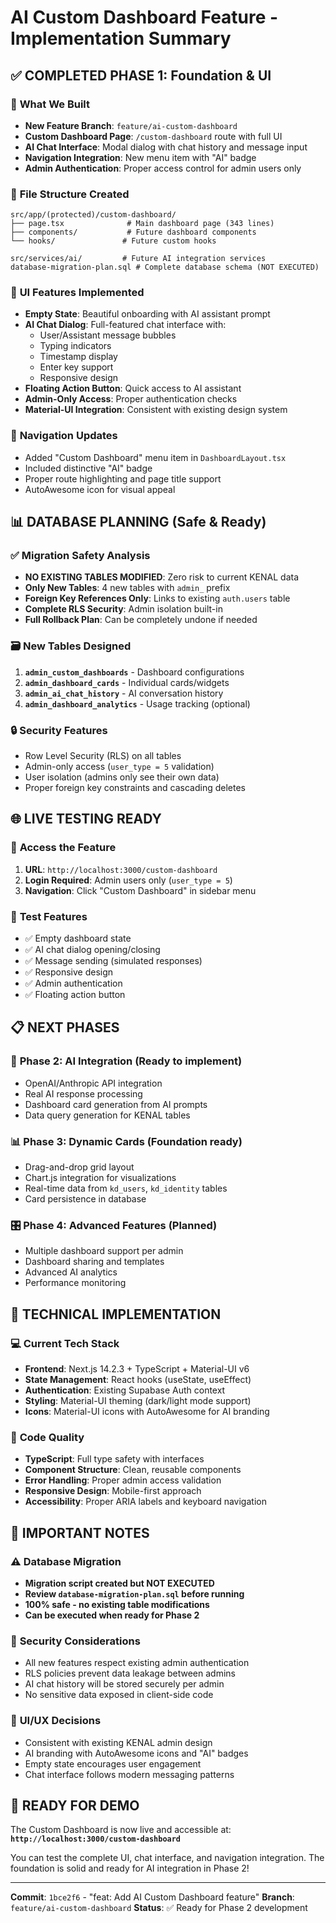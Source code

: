 # AI Custom Dashboard Feature - Implementation Summary

## ✅ **COMPLETED PHASE 1: Foundation & UI**

### 🎯 **What We Built**
- **New Feature Branch**: `feature/ai-custom-dashboard`
- **Custom Dashboard Page**: `/custom-dashboard` route with full UI
- **AI Chat Interface**: Modal dialog with chat history and message input
- **Navigation Integration**: New menu item with "AI" badge
- **Admin Authentication**: Proper access control for admin users only

### 📁 **File Structure Created**
```
src/app/(protected)/custom-dashboard/
├── page.tsx              # Main dashboard page (343 lines)
├── components/           # Future dashboard components
└── hooks/               # Future custom hooks

src/services/ai/         # Future AI integration services
database-migration-plan.sql # Complete database schema (NOT EXECUTED)
```

### 🎨 **UI Features Implemented**
- **Empty State**: Beautiful onboarding with AI assistant prompt
- **AI Chat Dialog**: Full-featured chat interface with:
  - User/Assistant message bubbles
  - Typing indicators
  - Timestamp display
  - Enter key support
  - Responsive design
- **Floating Action Button**: Quick access to AI assistant
- **Admin-Only Access**: Proper authentication checks
- **Material-UI Integration**: Consistent with existing design system

### 🔗 **Navigation Updates**
- Added "Custom Dashboard" menu item in `DashboardLayout.tsx`
- Included distinctive "AI" badge
- Proper route highlighting and page title support
- AutoAwesome icon for visual appeal

## 📊 **DATABASE PLANNING (Safe & Ready)**

### ✅ **Migration Safety Analysis**
- **NO EXISTING TABLES MODIFIED**: Zero risk to current KENAL data
- **Only New Tables**: 4 new tables with `admin_` prefix
- **Foreign Key References Only**: Links to existing `auth.users` table
- **Complete RLS Security**: Admin isolation built-in
- **Full Rollback Plan**: Can be completely undone if needed

### 🗃️ **New Tables Designed**
1. **`admin_custom_dashboards`** - Dashboard configurations
2. **`admin_dashboard_cards`** - Individual cards/widgets  
3. **`admin_ai_chat_history`** - AI conversation history
4. **`admin_dashboard_analytics`** - Usage tracking (optional)

### 🔒 **Security Features**
- Row Level Security (RLS) on all tables
- Admin-only access (`user_type = 5` validation)
- User isolation (admins only see their own data)
- Proper foreign key constraints and cascading deletes

## 🌐 **LIVE TESTING READY**

### 🚀 **Access the Feature**
1. **URL**: `http://localhost:3000/custom-dashboard`
2. **Login Required**: Admin users only (`user_type = 5`)
3. **Navigation**: Click "Custom Dashboard" in sidebar menu

### 🧪 **Test Features**
- ✅ Empty dashboard state
- ✅ AI chat dialog opening/closing
- ✅ Message sending (simulated responses)
- ✅ Responsive design
- ✅ Admin authentication
- ✅ Floating action button

## 📋 **NEXT PHASES**

### 🤖 **Phase 2: AI Integration** (Ready to implement)
- OpenAI/Anthropic API integration
- Real AI response processing
- Dashboard card generation from AI prompts
- Data query generation for KENAL tables

### 📊 **Phase 3: Dynamic Cards** (Foundation ready)
- Drag-and-drop grid layout
- Chart.js integration for visualizations
- Real-time data from `kd_users`, `kd_identity` tables
- Card persistence in database

### 🎛️ **Phase 4: Advanced Features** (Planned)
- Multiple dashboard support per admin
- Dashboard sharing and templates
- Advanced AI analytics
- Performance monitoring

## 🔧 **TECHNICAL IMPLEMENTATION**

### 💻 **Current Tech Stack**
- **Frontend**: Next.js 14.2.3 + TypeScript + Material-UI v6
- **State Management**: React hooks (useState, useEffect)
- **Authentication**: Existing Supabase Auth context
- **Styling**: Material-UI theming (dark/light mode support)
- **Icons**: Material-UI icons with AutoAwesome for AI branding

### 🎯 **Code Quality**
- **TypeScript**: Full type safety with interfaces
- **Component Structure**: Clean, reusable components
- **Error Handling**: Proper admin access validation
- **Responsive Design**: Mobile-first approach
- **Accessibility**: Proper ARIA labels and keyboard navigation

## 🚨 **IMPORTANT NOTES**

### ⚠️ **Database Migration**
- **Migration script created but NOT EXECUTED**
- **Review `database-migration-plan.sql` before running**
- **100% safe - no existing table modifications**
- **Can be executed when ready for Phase 2**

### 🔐 **Security Considerations**
- All new features respect existing admin authentication
- RLS policies prevent data leakage between admins
- AI chat history will be stored securely per admin
- No sensitive data exposed in client-side code

### 🎨 **UI/UX Decisions**
- Consistent with existing KENAL admin design
- AI branding with AutoAwesome icons and "AI" badges
- Empty state encourages user engagement
- Chat interface follows modern messaging patterns

## 🎉 **READY FOR DEMO**

The Custom Dashboard is now live and accessible at:
**`http://localhost:3000/custom-dashboard`**

You can test the complete UI, chat interface, and navigation integration. The foundation is solid and ready for AI integration in Phase 2!

---

**Commit**: `1bce2f6` - "feat: Add AI Custom Dashboard feature"
**Branch**: `feature/ai-custom-dashboard`
**Status**: ✅ Ready for Phase 2 development 